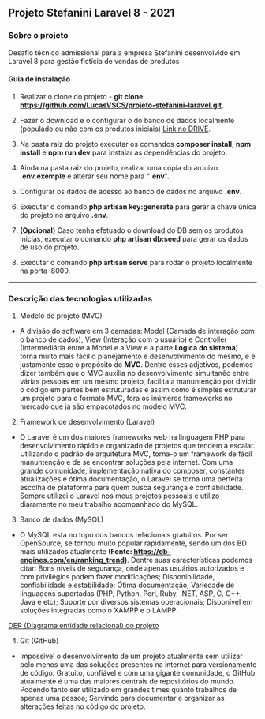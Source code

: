 ## Projeto Stefanini Laravel 8 - 2021

### Sobre o projeto

Desafio técnico admissional para a empresa Stefanini desenvolvido em Laravel 8 para gestão fictícia de vendas de produtos 

#### Guia de instalação

1. Realizar o clone do projeto - **git clone https://github.com/LucasVSCS/projeto-stefanini-laravel.git**.

2. Fazer o download e o configurar o do banco de dados localmente (populado ou não com os produtos iniciais) [Link no DRIVE](https://drive.google.com/drive/folders/1LmsBUtKDrAYgynEd67SX2tpEXEXEUSFV?usp=sharing).

3. Na pasta raiz do projeto executar os comandos **composer install**, **npm install** e **npm run dev** para instalar as dependências do projeto.

4. Ainda na pasta raiz do projeto, realizar uma cópia do arquivo **.env.exemple** e alterar seu nome para "**.env**".

5. Configurar os dados de acesso ao banco de dados no arquivo **.env**.

6. Executar o comando **php artisan key:generate** para gerar a chave única do projeto no arquivo **.env**.

7. **(Opcional)** Caso tenha efetuado o download do DB sem os produtos inicias, executar o comando **php artisan db:seed** para gerar os dados de uso do projeto.

8. Executar o comando **php artisan serve** para rodar o projeto localmente na porta :8000.

----------------------------------------------------------------------------

### Descrição das tecnologias utilizadas

1. Modelo de projeto (MVC)

- A divisão do software em 3 camadas: Model (Camada de interação com o banco de dados), View (Interação com o usuário) e Controller (Intermediária entre a Model e a View e a parte **Lógica do sistema**) torna muito mais fácil o planejamento e desenvolvimento do mesmo, e é justamente esse o propósito do **MVC**. Dentre esses adjetivos, podemos dizer também que o MVC auxilia no desenvolvimento simultanêo entre várias pessoas em um mesmo projeto, facilita a manuntenção por dividir o código em partes bem estruturadas e assim como é simples estruturar um projeto para o formato MVC, fora os inúmeros frameworks no mercado que já são empacotados no modelo MVC.

2. Framework de desenvolvimento (Laravel)

- O Laravel é um dos maiores frameworks web na linguagem PHP para desenvolvimento rápido e organizado de projetos que tendem a escalar. Utilizando o padrão de arquitetura MVC, torna-o um framework de fácil manuntenção e de se encontrar soluções pela internet. Com uma grande comunidade, implementação nativa do composer, constantes atualizações e ótima documentação, o Laravel se torna uma perfeita escolha de plataforma para quem busca segurança e confiabilidade. Sempre utilizei o Laravel nos meus projetos pessoais e utilizo diaramente no meu trabalho acompanhado do MySQL. 

3. Banco de dados (MySQL)

- O MySQL esta no topo dos bancos relacionais gratuitos. Por ser OpenSource, se tornou muito popular rapidamente, sendo um dos BD mais utilizados atualmente **(Fonte: https://db-engines.com/en/ranking_trend)**. Dentre suas características podemos citar: Bons níveis de segurança, onde apenas usuários autorizados e com privilégios podem fazer modificações; Disponibilidade, confiabilidade e estabilidade; Ótima documentação; Variedade de linguagens suportadas (PHP, Python, Perl, Ruby, .NET, ASP, C, C++, Java e etc); Suporte por diversos sistemas operacionais; Disponível em soluções integradas como o XAMPP e o LAMPP.

[DER (Diagrama entidade relacional) do projeto](https://drive.google.com/file/d/1_n5vRgfDtdbvdLHloYqnDkKkd0xdbTm1/view?usp=sharing)

4. Git (GitHub)

- Impossível o desenvolvimento de um projeto atualmente sem utilizar pelo menos uma das soluções presentes na internet para versionamento de código. Gratuito, confiável e com uma gigante comunidade, o GitHub atualmente é uma das maiores centrais de repositórios do mundo. Podendo tanto ser utilizado em grandes times quanto trabalhos de apenas uma pessoa; Servindo para documentar e organizar as alterações feitas no código do projeto.
